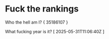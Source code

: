 # Fuck the rankings

Who the hell am I?
{ 35186107 }

What fucking year is it?
[ 2025-05-31T11:06:40Z ]
